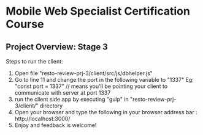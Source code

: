 # Mobile Web Specialist Certification Course

## Project Overview: Stage 3

Steps to run the client:
1) Open file "resto-review-prj-3/client/src/js/dbhelper.js"
2) Go to line 11 and change the port in the following variable to "1337" Eg: "const port = 1337" // means you'll be pointing your client to communicate with server at port 1337
3) run the client side app by executing "gulp" in "resto-review-prj-3/client/" directory
4) Open your browser and type the following in your browser address bar : http://localhost:3000/
5) Enjoy and feedback is welcome!